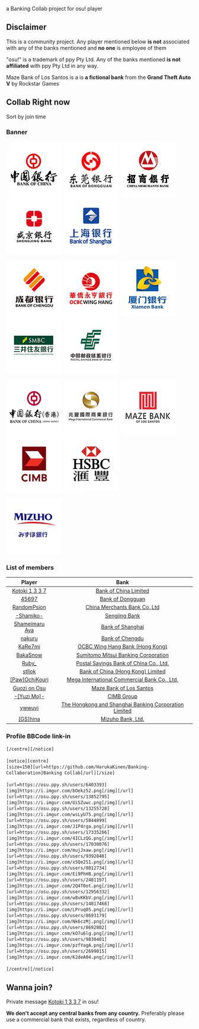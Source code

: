 a Banking Collab project for osu! player

## Disclaimer

This is a community project. Any player mentioned below **is not** associated with any of the banks mentioned and **no one** is employee of them

"osu!" is a trademark of ppy Pty Ltd. Any of the banks mentioned **is not affiliated** with ppy Pty Ltd in any way.

Maze Bank of Los Santos is a is **a fictional bank** from the **Grand Theft Auto V** by Rockstar Games

## Collab Right now

Sort by join time

### Banner

[![](Image/BKCHCN.png)](https://osu.ppy.sh/users/6403393)
[![](Image/DGCBCN.png)](https://osu.ppy.sh/users/13852795)
[![](Image/CMBCCN.png)](https://osu.ppy.sh/users/13255728)
[![](Image/SYCBCN.png)](https://osu.ppy.sh/users/5844899)
[![](Image/BOSHCN.png)](https://osu.ppy.sh/users/17335266)

[![](Image/COBCCN.png)](https://osu.ppy.sh/users/17030076)
[![](Image/WIHBHK.png)](https://osu.ppy.sh/users/9392848)
[![](Image/CBXMCN.png)](https://osu.ppy.sh/users/8012734)
[![](Image/SMBCJP.png)](https://osu.ppy.sh/users/2481197)
[![](Image/PSBCCN.png)](https://osu.ppy.sh/users/12956332)

[![](Image/BKCHHK.png)](https://osu.ppy.sh/users/14817468)
[![](Image/ICBCTW.png)](https://osu.ppy.sh/users/8693179)
[![](Image/MAZEUS.png)](https://osu.ppy.sh/users/8692802)
[![](Image/CIBBMY.png)](https://osu.ppy.sh/users/9830401)
[![](Image/HSBCHK.png)](https://osu.ppy.sh/users/2699015)

[![](Image/MHCBJP.png)](https://osu.ppy.sh/users/20040607)

### List of members

| Player | Bank |
|:------:|:----:|
| [Kotoki 1 3 3 7](https://osu.ppy.sh/users/6403393) | [Bank of China Limited](https://en.wikipedia.org/wiki/Bank_of_China) |
| [45697](https://osu.ppy.sh/users/13852795) | [Bank of Dongguan](https://zh.wikipedia.org/wiki/%E4%B8%9C%E8%8E%9E%E9%93%B6%E8%A1%8C) |
| [RandomPsion](https://osu.ppy.sh/users/13255728) | [China Merchants Bank Co.,Ltd](https://en.wikipedia.org/wiki/China_Merchants_Bank) |
| [-Shamiko-](https://osu.ppy.sh/users/5844899) | [Sengjing Bank](https://zh.wikipedia.org/wiki/%E7%9B%9B%E4%BA%AC%E9%93%B6%E8%A1%8C) |
| [Shameimaru Aya](https://osu.ppy.sh/users/17335266) | [Bank of Shanghai](https://zh.wikipedia.org/wiki/%E4%B8%8A%E6%B5%B7%E9%93%B6%E8%A1%8C) |
| [nakuru](https://osu.ppy.sh/users/17030076) | [Bank of Chengdu](https://zh.wikipedia.org/wiki/%E6%88%90%E9%83%BD%E9%93%B6%E8%A1%8C) |
| [KaRe7mi](https://osu.ppy.sh/users/8012734) | [OCBC Wing Hang Bank (Hong Kong)](https://en.wikipedia.org/wiki/OCBC_Wing_Hang_Bank) |
| [BakaSnow](https://osu.ppy.sh/users/2481197) | [Sumitomo Mitsui Banking Corporation](https://en.wikipedia.org/wiki/Sumitomo_Mitsui_Banking_Corporation) |
| [Ruby_](https://osu.ppy.sh/users/12956332) | [Postal Savings Bank of China Co., Ltd.](https://zh.wikipedia.org/wiki/%E4%B8%AD%E5%9B%BD%E9%82%AE%E6%94%BF%E5%82%A8%E8%93%84%E9%93%B6%E8%A1%8C) |
| [stllok](https://osu.ppy.sh/users/14817468) | [Bank of China (Hong Kong) Limited](https://en.wikipedia.org/wiki/Bank_of_China_(Hong_Kong)) |
| [[Paw]OchiKouri](https://osu.ppy.sh/users/8693179) | [Mega International Commercial Bank Co., Ltd.](https://zh.wikipedia.org/wiki/%E5%85%86%E8%B1%90%E5%9C%8B%E9%9A%9B%E5%95%86%E6%A5%AD%E9%8A%80%E8%A1%8C) |
| [Guozi on Osu](https://osu.ppy.sh/users/8692802) | [Maze Bank of Los Santos](https://gta.fandom.com/wiki/Maze_Bank) |
| [-[Yuzi Mo]-](https://osu.ppy.sh/users/9830401) | [CIMB Group](https://en.wikipedia.org/wiki/CIMB) |
| [ywwuyi](https://osu.ppy.sh/users/2699015) | [The Hongkong and Shanghai Banking Corporation Limited](https://zh.wikipedia.org/wiki/%E9%A6%99%E6%B8%AF%E4%B8%8A%E6%B5%B7%E6%BB%99%E8%B1%90%E9%8A%80%E8%A1%8C) |
| [\[GS\]hina](https://osu.ppy.sh/users/20040607) | [Mizuho Bank, Ltd.](https://en.wikipedia.org/wiki/Mizuho_Bank) |

### Profile BBCode link-in

```bbcode
[/centre][/notice]

[notice][centre]
[size=150][url=https://github.com/HarukaKinen/Banking-Collaboration]Banking Collab[/url][/size]

[url=https://osu.ppy.sh/users/6403393][img]https://i.imgur.com/bOekz52.png[/img][/url][url=https://osu.ppy.sh/users/13852795][img]https://i.imgur.com/UiSZuwc.png[/img][/url][url=https://osu.ppy.sh/users/13255728][img]https://i.imgur.com/wsLyU75.png[/img][/url][url=https://osu.ppy.sh/users/5844899][img]https://i.imgur.com/J1P4rga.png[/img][/url][url=https://osu.ppy.sh/users/17335266][img]https://i.imgur.com/4ICLzQG.png[/img][/url]
[url=https://osu.ppy.sh/users/17030076][img]https://i.imgur.com/mujJxaw.png[/img][/url][url=https://osu.ppy.sh/users/9392848][img]https://i.imgur.com/x5Qe2S1.png[/img][/url][url=https://osu.ppy.sh/users/8012734][img]https://i.imgur.com/Ei9PhH8.png[/img][/url][url=https://osu.ppy.sh/users/2481197][img]https://i.imgur.com/2Q4T0ot.png[/img][/url][url=https://osu.ppy.sh/users/12956332][img]https://i.imgur.com/w8vKKbV.png[/img][/url]
[url=https://osu.ppy.sh/users/14817468][img]https://i.imgur.com/LPruq0S.png[/img][/url][url=https://osu.ppy.sh/users/8693179][img]https://i.imgur.com/Nk6czMj.png[/img][/url][url=https://osu.ppy.sh/users/8692802][img]https://i.imgur.com/kO7u6lg.png[/img][/url][url=https://osu.ppy.sh/users/9830401][img]https://i.imgur.com/pzfYagA.png[/img][/url][url=https://osu.ppy.sh/users/2699015][img]https://i.imgur.com/K2deA04.png[/img][/url]

[/centre][/notice]
```

## Wanna join?

Private message [Kotoki 1 3 3 7](https://osu.ppy.sh/users/6403393) in osu!

**We don't accept any central banks from any country.** Preferably please use a commercial bank that exists, regardless of country.